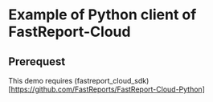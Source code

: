 # Example of Python client of FastReport-Cloud

## Prerequest

This demo requires (fastreport_cloud_sdk)[https://github.com/FastReports/FastReport-Cloud-Python]
